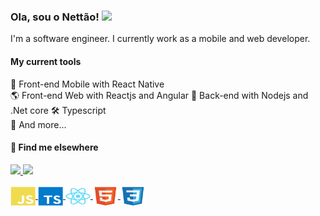 ### Ola, sou o Nettão! <img src="https://media.giphy.com/media/hvRJCLFzcasrR4ia7z/giphy.gif" width="30" >

I'm a software engineer. I currently work as a mobile and web developer.

#### My current tools 
📲 Front-end Mobile with React Native  
🌎 Front-end Web with Reactjs and Angular 
📡 Back-end with Nodejs and .Net core
🛠️ Typescript  
🧰 And more...  

#### 💬 Find me elsewhere

<a href="https://github.com/NettoVieira">
  <img height="160em" src="https://github-readme-stats-eight-theta.vercel.app/api?username=NettoVieira&show_icons=true&theme=onedark&include_all_commits=true&count_private=true"/>
  <img height="160em" src="https://github-readme-stats.vercel.app/api/top-langs/?username=NettoVieira&layout=compact&theme=onedark"/>
<div style="display: inline_block"><br>
  <img align="center" alt="Netto-Js" height="30" width="40" src="https://raw.githubusercontent.com/devicons/devicon/master/icons/javascript/javascript-plain.svg">
  <img align="center" alt="Netto-Ts" height="30" width="40" src="https://raw.githubusercontent.com/devicons/devicon/master/icons/typescript/typescript-plain.svg">
  <img align="center" alt="Netto-React" height="30" width="40" src="https://raw.githubusercontent.com/devicons/devicon/master/icons/react/react-original.svg">
  <img align="center" alt="Netto-HTML" height="30" width="40" src="https://raw.githubusercontent.com/devicons/devicon/master/icons/html5/html5-original.svg">
  <img align="center" alt="Netto-CSS" height="30" width="40" src="https://raw.githubusercontent.com/devicons/devicon/master/icons/css3/css3-original.svg">
 
  

  
 
